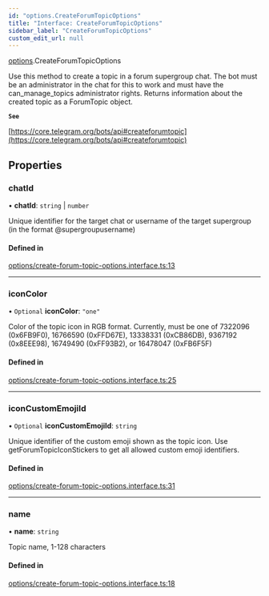 ```yaml
---
id: "options.CreateForumTopicOptions"
title: "Interface: CreateForumTopicOptions"
sidebar_label: "CreateForumTopicOptions"
custom_edit_url: null
---
```


[options](../modules/options.md).CreateForumTopicOptions

Use this method to create a topic in a forum supergroup chat. The bot must be an
administrator in the chat for this to work and must have the can_manage_topics
administrator rights. Returns information about the created topic as a
ForumTopic object.

**`See`**

[https://core.telegram.org/bots/api#createforumtopic](https://core.telegram.org/bots/api#createforumtopic)

## Properties

### chatId

• **chatId**: `string` \| `number`

Unique identifier for the target chat or username of the target supergroup (in
the format @supergroupusername)

#### Defined in

[options/create-forum-topic-options.interface.ts:13](https://github.com/DeityLamb/telegramjs/blob/32b4cca/packages/common/lib/interfaces/options/create-forum-topic-options.interface.ts#L13)

___

### iconColor

• `Optional` **iconColor**: ``"one"``

Color of the topic icon in RGB format. Currently, must be one of 7322096
(0x6FB9F0), 16766590 (0xFFD67E), 13338331 (0xCB86DB), 9367192 (0x8EEE98),
16749490 (0xFF93B2), or 16478047 (0xFB6F5F)

#### Defined in

[options/create-forum-topic-options.interface.ts:25](https://github.com/DeityLamb/telegramjs/blob/32b4cca/packages/common/lib/interfaces/options/create-forum-topic-options.interface.ts#L25)

___

### iconCustomEmojiId

• `Optional` **iconCustomEmojiId**: `string`

Unique identifier of the custom emoji shown as the topic icon. Use
getForumTopicIconStickers to get all allowed custom emoji identifiers.

#### Defined in

[options/create-forum-topic-options.interface.ts:31](https://github.com/DeityLamb/telegramjs/blob/32b4cca/packages/common/lib/interfaces/options/create-forum-topic-options.interface.ts#L31)

___

### name

• **name**: `string`

Topic name, 1-128 characters

#### Defined in

[options/create-forum-topic-options.interface.ts:18](https://github.com/DeityLamb/telegramjs/blob/32b4cca/packages/common/lib/interfaces/options/create-forum-topic-options.interface.ts#L18)
